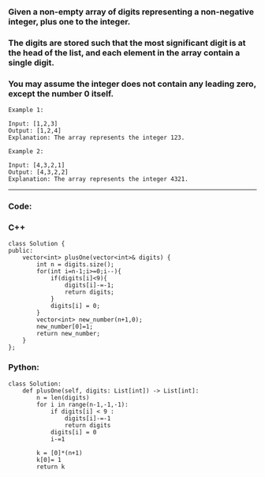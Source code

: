 ### Given a non-empty array of digits representing a non-negative integer, plus one to the integer.

### The digits are stored such that the most significant digit is at the head of the list, and each element in the array contain a single digit.

### You may assume the integer does not contain any leading zero, except the number 0 itself.

```
Example 1:

Input: [1,2,3]
Output: [1,2,4]
Explanation: The array represents the integer 123.
```
```
Example 2:

Input: [4,3,2,1]
Output: [4,3,2,2]
Explanation: The array represents the integer 4321.
```

---

### Code:

### C++

```
class Solution {
public:
    vector<int> plusOne(vector<int>& digits) {
        int n = digits.size();
        for(int i=n-1;i>=0;i--){
            if(digits[i]<9){
                digits[i]-=-1;
                return digits;
            }
            digits[i] = 0;
        }
        vector<int> new_number(n+1,0);
        new_number[0]=1;
        return new_number;
    }
};
```

### Python:

```
class Solution:
    def plusOne(self, digits: List[int]) -> List[int]:
        n = len(digits)
        for i in range(n-1,-1,-1):
            if digits[i] < 9 :
                digits[i]-=-1
                return digits
            digits[i] = 0
            i-=1
        
        k = [0]*(n+1)
        k[0]= 1
        return k
        
```
